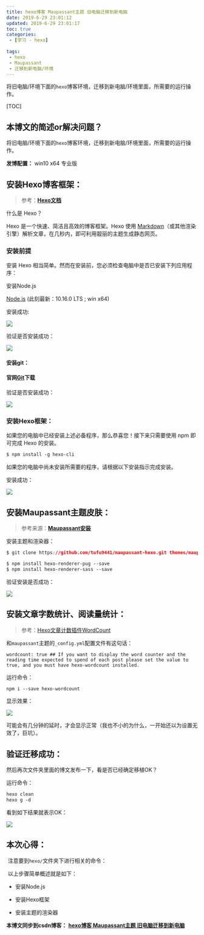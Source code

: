 ```yaml
---
title: hexo博客 Maupassant主题 旧电脑迁移到新电脑
date: 2019-6-29 23:01:12
updated: 2019-6-29 23:01:17
toc: true
categories: 
 - [学习 - hexo]
 
tags: 
 - hexo 
 - Maupassant
 - 迁移到新电脑/环境
---
```




​		将旧电脑/环境下面的`hexo`博客环境，迁移到新电脑/环境里面，所需要的运行操作。

<!-- more -->

[TOC]



## 本博文的简述or解决问题？

​		将旧电脑/环境下面的`hexo`博客环境，迁移到新电脑/环境里面，所需要的运行操作。



**发博配置：**  win10 x64 专业版



## 安装Hexo博客框架：

> 参考：[**Hexo文档**](https://hexo.io/zh-cn/docs/)

什么是 Hexo？

Hexo 是一个快速、简洁且高效的博客框架。Hexo 使用 [Markdown](http://daringfireball.net/projects/markdown/)（或其他渲染引擎）解析文章，在几秒内，即可利用靓丽的主题生成静态网页。



### 安装前提

安装 Hexo 相当简单。然而在安装前，您必须检查电脑中是否已安装下列应用程序：

安装Node.js

[Node.js](http://nodejs.org/) (此刻最新：10.16.0 LTS ; win x64)

安装成功:

![](https://raw.githubusercontent.com/touwoyimuli/FigureBed/master/img/20190629231243.png)



验证是否安装成功：

![](https://raw.githubusercontent.com/touwoyimuli/FigureBed/master/img/20190629231913.png)

#### 安装git：

#### 官网[Git](http://git-scm.com/)下载

验证是否安装成功：

![](https://raw.githubusercontent.com/touwoyimuli/FigureBed/master/img/20190630003732.png)



### 安装Hexo框架：

如果您的电脑中已经安装上述必备程序，那么恭喜您！接下来只需要使用 npm 即可完成 Hexo 的安装。

```html
$ npm install -g hexo-cli
```

如果您的电脑中尚未安装所需要的程序，请根据以下安装指示完成安装。

安装成功：

![](https://raw.githubusercontent.com/touwoyimuli/FigureBed/master/img/20190630003502.png)





## 安装Maupassant主题皮肤：

> 参考来源：[**Maupassant安装**](https://www.haomwei.com/technology/maupassant-hexo.html)

安装主题和渲染器：

```css
$ git clone https://github.com/tufu9441/maupassant-hexo.git themes/maupassant (已存在安装过，此句不用执行)

$ npm install hexo-renderer-pug --save
$ npm install hexo-renderer-sass --save
```

验证安装是否成功：

![](https://raw.githubusercontent.com/touwoyimuli/FigureBed/master/img/20190630010358.png)



## 安装文章字数统计、阅读量统计：

> 参考：[Hexo文章计数插件WordCount](https://www.jianshu.com/p/e122fc6f5946)

和`maupassant`主题的`_config.yml`配置文件有这句话：

`wordcount: true ## If you want to display the word counter and the reading time expected to spend of each post please set the value to true, and you must have hexo-wordcount installed.`

运行命令：

```css
npm i --save hexo-wordcount
```

显示效果：

![](https://raw.githubusercontent.com/touwoyimuli/FigureBed/master/img/20190630152429.png)



可能会有几分钟的延时，才会显示正常（我也不小的为什么，一开始还以为设置无效了，巨坑）。



## 验证迁移成功：

然后再次文件夹里面的博文发布一下，看是否已经确定移植OK？

运行命令：

```css
hexo clean
hexo g -d
```

 看到如下结果就表示OK：

![](https://raw.githubusercontent.com/touwoyimuli/FigureBed/master/img/20190630010819.png)



## 本次心得：

​		注意要到`hexo/`文件夹下进行相关的命令：

​		以上步骤简单概述就是如下：

- 安装Node.js

- 安装Hexo框架
- 安装主题的渲染器



**本博文同步到csdn博客：** [**hexo博客 Maupassant主题 旧电脑迁移到新电脑**](https://blog.csdn.net/qq_33154343/article/details/94236384)